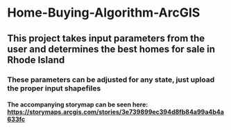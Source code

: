 # Home-Buying-Algorithm-ArcGIS

## This project takes input parameters from the user and determines the best homes for sale in Rhode Island
### These parameters can be adjusted for any state, just upload the proper input shapefiles
#### The accompanying storymap can be seen here: https://storymaps.arcgis.com/stories/3e739899ec394d8fb84a99a4b4a633fc 
